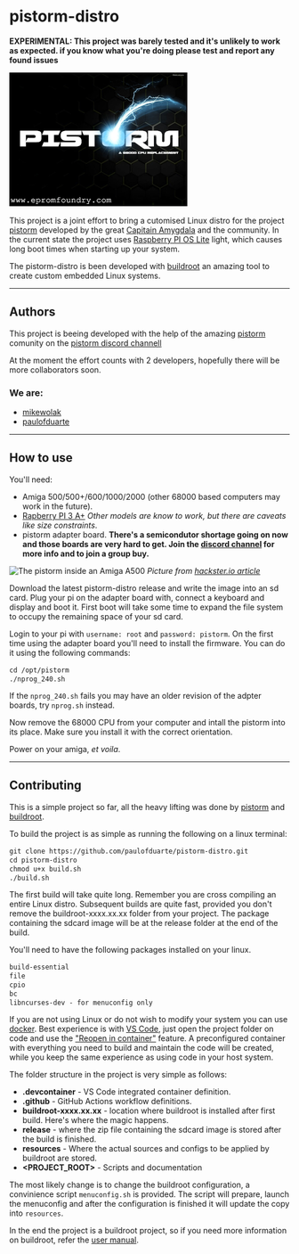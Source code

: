 # pistorm-distro

**EXPERIMENTAL: This project was barely tested and it's unlikely to work as expected. if you know what you're doing please test and report any found issues**

![pistorm logo](resources/pistorm_logo.png)

This project is a joint effort to bring a cutomised Linux distro for the project [pistorm](https://github.com/captain-amygdala/pistorm) developed by the great [Capitain Amygdala](https://github.com/captain-amygdala) and the community.
In the current state the project uses [Raspberry PI OS Lite](https://www.raspberrypi.org/software/operating-systems/) light, which causes long boot times when starting up your system.

The pistorm-distro is been developed with [buildroot](https://buildroot.org) an amazing tool to create custom embedded Linux systems.

---

## Authors

This project is beeing developed with the help of the amazing [pistorm](https://github.com/captain-amygdala/pistorm) comunity on the [pistorm discord channell](https://discord.com/invite/j6rPtzxaNW)

At the moment the effort counts with 2 developers, hopefully there will be more collaborators soon.

### We are:

- [mikewolak](https://github.com/mikewolak)
- [paulofduarte](https://github.com/paulofduarte)

---
## How to use

You'll need:
* Amiga 500/500+/600/1000/2000 (other 68000 based computers may work in the future).
* [Rapberry PI 3 A+](https://www.raspberrypi.org/products/raspberry-pi-3-model-a-plus/) *Other models are know to work, but there are caveats like size constraints*.
* pistorm adapter board. **There's a semicondutor shortage going on now and those boards are very hard to get. Join the [discord channel]((https://discord.com/invite/j6rPtzxaNW)) for more info and to join a group buy.**

![The pistorm inside an Amiga A500](https://hackster.imgix.net/uploads/attachments/1287342/image_CfXuXLTYE1.png?auto=compress%2Cformat&w=740&h=555&fit=max)
*Picture from [hackster.io article](https://www.hackster.io/news/hands-on-with-the-pistorm-the-ultimate-raspberry-pi-powered-accelerator-for-your-commodore-amiga-449ef0634f3e)*

Download the latest pistorm-distro release and write the image into an sd card.
Plug your pi on the adapter board with, connect a keyboard and display and boot it. First boot will take some time to expand the file system to occupy the remaining space of your sd card.

Login to your pi with ``username: root`` and ``password: pistorm``. On the first time using the adapter board you'll need to install the firmware. You can do it using the following commands:

````
cd /opt/pistorm
./nprog_240.sh
````

If the ``nprog_240.sh`` fails you may have an older revision of the adpter boards, try ``nprog.sh`` instead.

Now remove the 68000 CPU from your computer and intall the pistorm into its place. Make sure you install it with the correct orientation.

Power on your amiga, *et voila*.

---

## Contributing

This is a simple project so far, all the heavy lifting was done by [pistorm](https://github.com/captain-amygdala/pistorm) and [buildroot](https://buildroot.org).

To build the project is as simple as running the following on a linux terminal:

````
git clone https://github.com/paulofduarte/pistorm-distro.git
cd pistorm-distro
chmod u+x build.sh
./build.sh
````
The first build will take quite long. Remember you are cross compiling an entire Linux distro. Subsequent builds are quite fast, provided you don't remove the buildroot-xxxx.xx.xx folder from your project. The package containing the sdcard image will be at the release folder at the end of the build.

You'll need to have the following packages installed on your linux.

````
build-essential
file
cpio
bc
libncurses-dev - for menuconfig only
````

If you are not using Linux or do not wish to modify your system you can use [docker](https://www.docker.com). Best experience is with [VS Code](https://code.visualstudio.com), just open the project folder on code and use the ["Reopen in container"](https://code.visualstudio.com/assets/docs/remote/containers/dev-container-reopen-prompt.png) feature. A preconfigured container with everything you need to build and maintain the code will be created, while you keep the same experience as using code in your host system.

The folder structure in the project is very simple as follows:

* **.devcontainer** - VS Code integrated container definition.
* **.github** - GitHub Actions workflow definitions.
* **buildroot-xxxx.xx.xx** - location where buildroot is installed after first build. Here's where the magic happens.
* **release** - where the zip file containing the sdcard image is stored after the build is finished. 
* **resources** - Where the actual sources and configs to be applied by buildroot are stored.
* **<PROJECT_ROOT>** - Scripts and documentation

The most likely change is to change the buildroot configuration, a convinience script ``menuconfig.sh`` is provided. The script will prepare, launch the menuconfig and after the configuration is finished it will update the copy into ``resources``.

In the end the project is a buildroot project, so if you need more information on buildroot, refer the [user manual](https://buildroot.org/downloads/manual/manual.html).